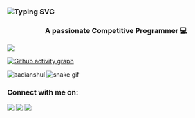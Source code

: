 ### ![Typing SVG](https://readme-typing-svg.herokuapp.com?font=Montserrat&color=edf4f7&vCenter=true&color=green&lines=Hey+👋,+I'm+Anshul+Aditya)
<h3 align="center">A passionate Competitive Programmer 💻</h3>

![](https://komarev.com/ghpvc/?username=aadianshul&color=blueviolet&style=flat)

[![Github activity graph](https://activity-graph.herokuapp.com/graph?username=aadianshul&theme=react-dark&hide_border=true&color=BDDFFF&line=6E93B5&point=BDDFFF)](https://git.io/akshay2211&hide_border=true)

<p>
  <img align="left" src="https://github-readme-stats.vercel.app/api/top-langs?username=aadianshul&theme=prussian&show_icons=true&count_private=true&hide_border=true" alt="aadianshul" />
</p>

![snake gif](https://github.com/aadianshul/aadianshul/blob/output/github-contribution-grid-snake.svg)


<h3> Connect with me on: </h3>
<p align="center">

<a href = "https://www.linkedin.com/in/anshul-aditya-7315431ab/"><img src="https://img.icons8.com/fluent/48/000000/linkedin.png"/></a>
<a href = "https://twitter.com/aadi_anshul"><img src="https://img.icons8.com/fluent/48/000000/twitter.png"/></a>
<a href = "https://www.instagram.com/anshuladitya_/"><img src="https://img.icons8.com/fluent/48/000000/instagram-new.png"/></a>

</p>
